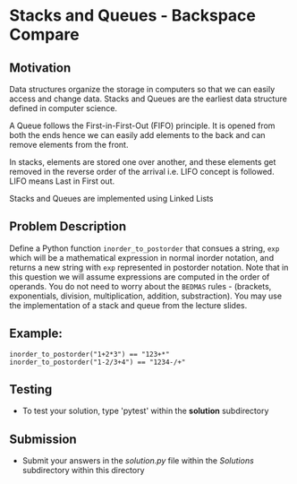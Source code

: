 # Stacks and Queues - Backspace Compare

## Motivation
Data structures organize the storage in computers so that we can easily access and change data. Stacks and Queues are the earliest data structure defined in computer science.

A Queue follows the First-in-First-Out (FIFO) principle. It is opened from both the ends hence we can easily add elements to the back and can remove elements from the front. 

In stacks, elements are stored one over another, and these elements get removed in the reverse order of the arrival i.e. LIFO concept is followed. LIFO means Last in First out.

Stacks and Queues are implemented using Linked Lists

## Problem Description
Define a Python function `inorder_to_postorder` that consues a string, `exp` which will be a mathematical expression in normal inorder notation, and returns a new string with `exp` represented in postorder notation. Note that in this question we will assume expressions are computed in the order of operands. You do not need to worry about the `BEDMAS` rules - (brackets, exponentials, division, multiplication, addition, substraction).
You may use the implementation of a stack and queue from the lecture slides.


## Example:
```
inorder_to_postorder("1+2*3") == "123+*"
inorder_to_postorder("1-2/3+4") == "1234-/+"
```

## Testing
* To test your solution, type 'pytest' within the **solution** subdirectory

## Submission
* Submit your answers in the *solution.py* file within the *Solutions* subdirectory within this directory